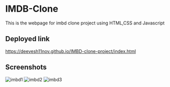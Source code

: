 # IMDB-Clone
This is the webpage for imbd clone project using HTML,CSS and Javascript
## Deployed link
https://deevesh11nov.github.io/IMBD-clone-project/index.html
## Screenshots
![imbd1](https://github.com/deevesh11nov/IMBD-clone-project/assets/127090783/ed17e50c-5606-47ea-9315-6f676856dec4)
![imbd2](https://github.com/deevesh11nov/IMBD-clone-project/assets/127090783/5314ea30-29bb-4ee1-a344-fe88d1aa9693)
![imbd3](https://github.com/deevesh11nov/IMBD-clone-project/assets/127090783/9e368dab-91a3-4bfd-ba2f-fb8e1663cb6c)

